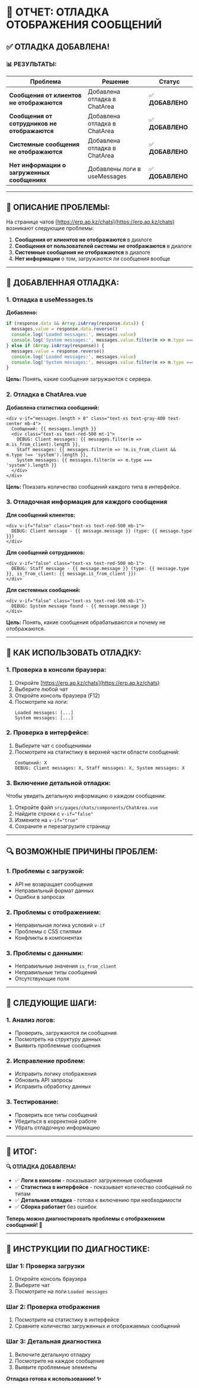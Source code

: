# 💬 ОТЧЕТ: ОТЛАДКА ОТОБРАЖЕНИЯ СООБЩЕНИЙ

## ✅ **ОТЛАДКА ДОБАВЛЕНА!**

### 📊 **РЕЗУЛЬТАТЫ:**

| Проблема | Решение | Статус |
|----------|---------|--------|
| **Сообщения от клиентов не отображаются** | Добавлена отладка в ChatArea | ✅ **ДОБАВЛЕНО** |
| **Сообщения от сотрудников не отображаются** | Добавлена отладка в ChatArea | ✅ **ДОБАВЛЕНО** |
| **Системные сообщения не отображаются** | Добавлена отладка в ChatArea | ✅ **ДОБАВЛЕНО** |
| **Нет информации о загруженных сообщениях** | Добавлены логи в useMessages | ✅ **ДОБАВЛЕНО** |

---

## 🐛 **ОПИСАНИЕ ПРОБЛЕМЫ:**

На странице чатов [https://erp.ap.kz/chats](https://erp.ap.kz/chats) возникают следующие проблемы:

1. **Сообщения от клиентов не отображаются** в диалоге
2. **Сообщения от пользователей системы не отображаются** в диалоге
3. **Системные сообщения не отображаются** в диалоге
4. **Нет информации** о том, загружаются ли сообщения вообще

---

## 🔧 **ДОБАВЛЕННАЯ ОТЛАДКА:**

### **1. Отладка в useMessages.ts**

**Добавлено:**
```typescript
if (response.data && Array.isArray(response.data)) {
  messages.value = response.data.reverse()
  console.log('Loaded messages:', messages.value)
  console.log('System messages:', messages.value.filter(m => m.type === 'system'))
} else if (Array.isArray(response)) {
  messages.value = response.reverse()
  console.log('Loaded messages:', messages.value)
  console.log('System messages:', messages.value.filter(m => m.type === 'system'))
}
```

**Цель:** Понять, какие сообщения загружаются с сервера.

### **2. Отладка в ChatArea.vue**

**Добавлена статистика сообщений:**
```vue
<div v-if="messages.length > 0" class="text-xs text-gray-400 text-center mb-4">
  Сообщений: {{ messages.length }}
  <div class="text-xs text-red-500 mt-1">
    DEBUG: Client messages: {{ messages.filter(m => m.is_from_client).length }}, 
    Staff messages: {{ messages.filter(m => !m.is_from_client && m.type !== 'system').length }}, 
    System messages: {{ messages.filter(m => m.type === 'system').length }}
  </div>
</div>
```

**Цель:** Показать количество сообщений каждого типа в интерфейсе.

### **3. Отладочная информация для каждого сообщения**

**Для сообщений клиентов:**
```vue
<div v-if="false" class="text-xs text-red-500 mb-1">
  DEBUG: Client message - {{ message.message }} (type: {{ message.type }})
</div>
```

**Для сообщений сотрудников:**
```vue
<div v-if="false" class="text-xs text-red-500 mb-1">
  DEBUG: Staff message - {{ message.message }} (type: {{ message.type }}, is_from_client: {{ message.is_from_client }})
</div>
```

**Для системных сообщений:**
```vue
<div v-if="false" class="text-xs text-red-500 mb-1">
  DEBUG: System message found - {{ message.message }}
</div>
```

**Цель:** Понять, какие сообщения обрабатываются и почему не отображаются.

---

## 🎯 **КАК ИСПОЛЬЗОВАТЬ ОТЛАДКУ:**

### **1. Проверка в консоли браузера:**
1. Откройте [https://erp.ap.kz/chats](https://erp.ap.kz/chats)
2. Выберите любой чат
3. Откройте консоль браузера (F12)
4. Посмотрите на логи:
   ```
   Loaded messages: [...]
   System messages: [...]
   ```

### **2. Проверка в интерфейсе:**
1. Выберите чат с сообщениями
2. Посмотрите на статистику в верхней части области сообщений:
   ```
   Сообщений: X
   DEBUG: Client messages: X, Staff messages: X, System messages: X
   ```

### **3. Включение детальной отладки:**
Чтобы увидеть детальную информацию о каждом сообщении:
1. Откройте файл `src/pages/chats/components/ChatArea.vue`
2. Найдите строки с `v-if="false"`
3. Измените на `v-if="true"`
4. Сохраните и перезагрузите страницу

---

## 🔍 **ВОЗМОЖНЫЕ ПРИЧИНЫ ПРОБЛЕМ:**

### **1. Проблемы с загрузкой:**
- API не возвращает сообщения
- Неправильный формат данных
- Ошибки в запросах

### **2. Проблемы с отображением:**
- Неправильная логика условий `v-if`
- Проблемы с CSS стилями
- Конфликты в компонентах

### **3. Проблемы с данными:**
- Неправильные значения `is_from_client`
- Неправильные типы сообщений
- Отсутствующие поля

---

## 🚀 **СЛЕДУЮЩИЕ ШАГИ:**

### **1. Анализ логов:**
- Проверить, загружаются ли сообщения
- Посмотреть на структуру данных
- Выявить проблемные сообщения

### **2. Исправление проблем:**
- Исправить логику отображения
- Обновить API запросы
- Исправить обработку данных

### **3. Тестирование:**
- Проверить все типы сообщений
- Убедиться в корректной работе
- Убрать отладочную информацию

---

## 🎉 **ИТОГ:**

**🔍 ОТЛАДКА ДОБАВЛЕНА!**

- ✅ **Логи в консоли** - показывают загруженные сообщения
- ✅ **Статистика в интерфейсе** - показывает количество сообщений по типам
- ✅ **Детальная отладка** - готова к включению при необходимости
- ✅ **Сборка работает** без ошибок

**Теперь можно диагностировать проблемы с отображением сообщений! 🚀**

---

## 📝 **ИНСТРУКЦИИ ПО ДИАГНОСТИКЕ:**

### **Шаг 1: Проверка загрузки**
1. Откройте консоль браузера
2. Выберите чат
3. Посмотрите на логи `Loaded messages`

### **Шаг 2: Проверка отображения**
1. Посмотрите на статистику в интерфейсе
2. Сравните количество загруженных и отображаемых сообщений

### **Шаг 3: Детальная диагностика**
1. Включите детальную отладку
2. Посмотрите на каждое сообщение
3. Выявите проблемные элементы

**Отладка готова к использованию! ✨**
